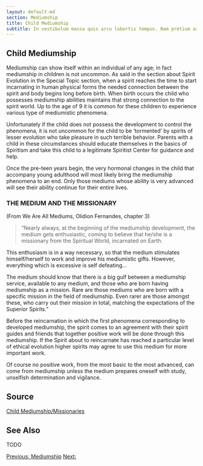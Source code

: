 ```yaml
---
layout: default-md
section: Mediumship
title: Child Mediumship
subtitle: In vestibulum massa quis arcu lobortis tempus. Nam pretium arcu in odio vulputate luctus.
---
```


## Child Mediumship

Mediumship can show itself within an individual of any age; in fact mediumship in children is not uncommon. As said in the section about Spirit Evolution in the Special Topic section, when a spirit reaches the time to start incarnating in human physical forms the needed connection between the spirit and body begins long before birth. When birth occurs the child who possesses mediumship abilities maintains that strong connection to the spirit world. Up to the age of 9 it is common for these children to experience various type of mediumistic phenomena.

Unfortunately if the child does not possess the development to control the phenomena, it is not uncommon for the child to be ‘tormented’ by spirits of lesser evolution who take pleasure in such terrible behavior. Parents with a child in these circumstances should educate themselves in the basics of Spiritism and take this child to a legitimate Spiritist Center for guidance and help.

Once the pre-teen years begin, the very hormonal changes in the child that accompany young adulthood will most likely bring the mediumship phenomena to an end. Only those mediums whose ability is very advanced will see their ability continue for their entire lives.

### THE MEDIUM AND THE MISSIONARY
(From We Are All Mediums, Olidion Fernandes, chapter 3)

> “Nearly always, at the beginning of the mediumship development, the medium gets enthusiastic, coming to believe that he/she is a missionary from the Spiritual World, incarnated on Earth.

This enthusiasm is in a way necessary, so that the medium stimulates himself/herself to work and improve his mediumistic gifts. However, everything which is excessive is self defeating…

The medium should know that there is a big gulf between a mediumship service, available to any medium, and those who are born having mediumship as a mission. Rare are those mediums who are born with a specific mission in the field of mediumship. Even rarer are those amongst these, who carry out their mission in total, matching the expectations of the Superior Spirits.”

Before the reincarnation in which the first phenomena corresponding to developed mediumship, the spirit comes to an agreement with their spirit guides and friends that together positive work will be done through this mediumship. If the Spirit about to reincarnate has reached a particular level of ethical evolution higher spirits may agree to use this medium for more important work.

Of course no positive work, from the most basic to the most advanced, can come from mediumship unless the medium prepares oneself with study, unselfish determination and vigilance.



## Source
[Child Mediumship/Missionaries](http://www.sgny.org/spiritism-guide/mediumship/child-mediums/)

## See Also
TODO


<a href="" class="button">Previous: </a>
<a href="./" class="button special">Mediumship</a>
<a href="" class="button">Next: </a>
